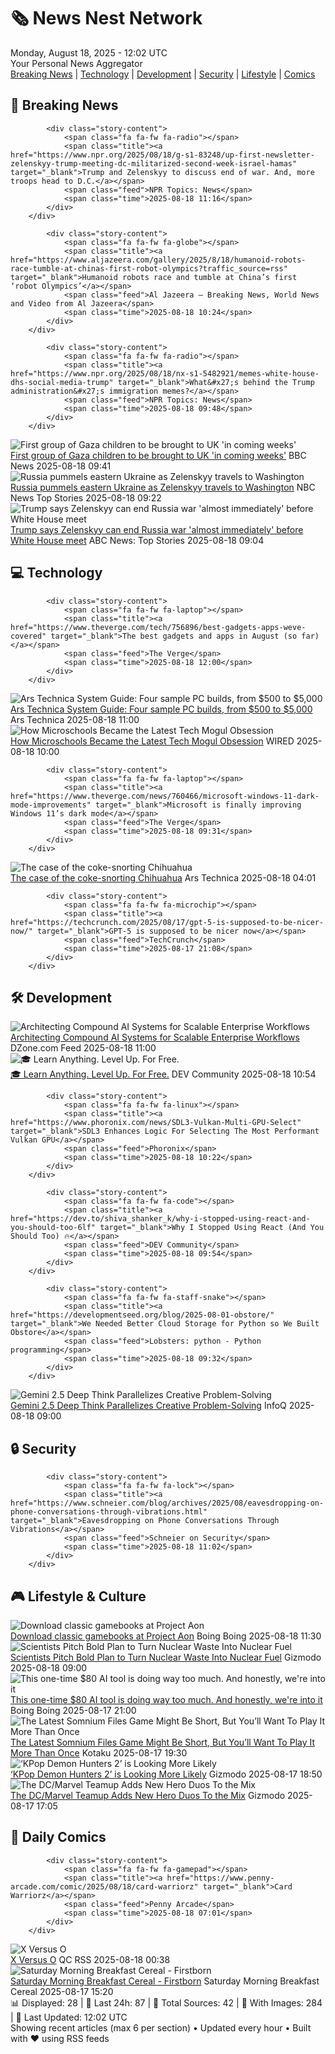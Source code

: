 <!-- Processing 54 RSS feeds at 2025-08-18 12:02:06 UTC -->
<!-- Processing: XKCD -->
<!-- Processing: Poorly Drawn Lines -->
<!-- Processing: Dilbert -->
<!-- Processing: Cyanide & Happiness -->
<!-- Processing: Girl Genius -->
<!-- Processing: CNN Top Stories -->
<!-- Processing: CNN Breaking News -->
<!-- Processing: Al Jazeera Breaking News -->
<!-- Processing: NPR News -->
<!-- Processing: Reuters World News -->
<!-- Processing: NBC News Breaking -->
<!-- Processing: Guardian World News -->
<!-- Processing: The Verge -->
<!-- Processing: Ars Technica -->
<!-- Processing: Lobsters Python -->
<!-- Processing: StackOverflow Blog -->
<!-- Processing: Phoronix Linux News -->
<!-- Processing: It's FOSS -->
<!-- Error processing https://itsfoss.com/rss/: The read operation timed out -->
<!-- Processing: DistroWatch -->
<!-- Processing: Linux.com -->
<!-- Processing: Red Hat Blog -->
<!-- Processing: GitHub Blog -->
<!-- Processing: GitLab Blog -->
<!-- Processing: DZone -->
<!-- Processing: Gizmodo -->
<!-- Processing: Boing Boing -->
<!-- Processing: Schneier on Security -->
<!-- Generated 9 new posts out of 27 feeds processed -->
<div class="newspaper-header">
    <h1 class="newspaper-title">🗞️ News Nest Network</h1>
    <div class="newspaper-date">Monday, August 18, 2025 - 12:02 UTC</div>
    <div class="newspaper-subtitle">Your Personal News Aggregator</div>
</div>

<div class="newspaper-nav">
    <a href="#breaking">Breaking News</a> |
    <a href="#tech">Technology</a> |
    <a href="#dev">Development</a> |
    <a href="#security">Security</a> |
    <a href="#lifestyle">Lifestyle</a> |
    <a href="#webcomics">Comics</a>
</div>

<div class="news-section breaking-news" id="breaking">
<h2 class="section-header">🚨 Breaking News</h2>
<div class="stories-container">
<div class="story">
            
            <div class="story-content">
                <span class="fa fa-fw fa-radio"></span>
                <span class="title"><a href="https://www.npr.org/2025/08/18/g-s1-83248/up-first-newsletter-zelenskyy-trump-meeting-dc-militarized-second-week-israel-hamas" target="_blank">Trump and Zelenskyy to discuss end of war. And, more troops head to D.C.</a></span>
                <span class="feed">NPR Topics: News</span>
                <span class="time">2025-08-18 11:16</span>
            </div>
        </div>
<div class="story">
            
            <div class="story-content">
                <span class="fa fa-fw fa-globe"></span>
                <span class="title"><a href="https://www.aljazeera.com/gallery/2025/8/18/humanoid-robots-race-tumble-at-chinas-first-robot-olympics?traffic_source=rss" target="_blank">Humanoid robots race and tumble at China’s first ‘robot Olympics’</a></span>
                <span class="feed">Al Jazeera – Breaking News, World News and Video from Al Jazeera</span>
                <span class="time">2025-08-18 10:24</span>
            </div>
        </div>
<div class="story">
            
            <div class="story-content">
                <span class="fa fa-fw fa-radio"></span>
                <span class="title"><a href="https://www.npr.org/2025/08/18/nx-s1-5482921/memes-white-house-dhs-social-media-trump" target="_blank">What&#x27;s behind the Trump administration&#x27;s immigration memes?</a></span>
                <span class="feed">NPR Topics: News</span>
                <span class="time">2025-08-18 09:48</span>
            </div>
        </div>
<div class="story">
            <img src="https://ichef.bbci.co.uk/ace/standard/240/cpsprodpb/82cd/live/c8817a60-7bae-11f0-93b3-5f3a21ad328e.jpg" alt="First group of Gaza children to be brought to UK &#x27;in coming weeks&#x27;" class="story-image" loading="lazy" onerror="this.style.display='none'">
            <div class="story-content">
                <span class="fa fa-fw fa-flag"></span>
                <span class="title"><a href="https://www.bbc.com/news/articles/c30z17376ego?at_medium=RSS&at_campaign=rss" target="_blank">First group of Gaza children to be brought to UK &#x27;in coming weeks&#x27;</a></span>
                <span class="feed">BBC News</span>
                <span class="time">2025-08-18 09:41</span>
            </div>
        </div>
<div class="story">
            <img src="https://media-cldnry.s-nbcnews.com/image/upload/t_fit_1500w/mpx/2704722219/2025_08/kharkiv-ei6fo4.jpg" alt="Russia pummels eastern Ukraine as Zelenskyy travels to Washington" class="story-image" loading="lazy" onerror="this.style.display='none'">
            <div class="story-content">
                <span class="fa fa-fw fa-broadcast-tower"></span>
                <span class="title"><a href="https://www.nbcnews.com/video/russia-pummels-eastern-ukraine-as-zelenskyy-travels-to-washington-245185605776" target="_blank">Russia pummels eastern Ukraine as Zelenskyy travels to Washington</a></span>
                <span class="feed">NBC News Top Stories</span>
                <span class="time">2025-08-18 09:22</span>
            </div>
        </div>
<div class="story">
            <img src="https://s.abcnews.com/images/International/Zelenskyy-Trump-DB-250818_1755504553787_hpMain_4x3t_384.jpg" alt="Trump says Zelenskyy can end Russia war &#x27;almost immediately&#x27; before White House meet" class="story-image" loading="lazy" onerror="this.style.display='none'">
            <div class="story-content">
                <span class="fa fa-fw fa-tv"></span>
                <span class="title"><a href="https://abcnews.go.com/International/trump-zelenskyy-end-russia-war-immediately-white-house/story?id=124734583" target="_blank">Trump says Zelenskyy can end Russia war &#x27;almost immediately&#x27; before White House meet</a></span>
                <span class="feed">ABC News: Top Stories</span>
                <span class="time">2025-08-18 09:04</span>
            </div>
        </div>
</div>
</div>
<div class="news-section tech-news" id="tech">
<h2 class="section-header">💻 Technology</h2>
<div class="stories-container">
<div class="story">
            
            <div class="story-content">
                <span class="fa fa-fw fa-laptop"></span>
                <span class="title"><a href="https://www.theverge.com/tech/756896/best-gadgets-apps-weve-covered" target="_blank">The best gadgets and apps in August (so far)</a></span>
                <span class="feed">The Verge</span>
                <span class="time">2025-08-18 12:00</span>
            </div>
        </div>
<div class="story">
            <img src="https://cdn.arstechnica.net/wp-content/uploads/2025/08/IMG_2568-500x500.jpeg" alt="Ars Technica System Guide: Four sample PC builds, from $500 to $5,000" class="story-image" loading="lazy" onerror="this.style.display='none'">
            <div class="story-content">
                <span class="fa fa-fw fa-cog"></span>
                <span class="title"><a href="https://arstechnica.com/gadgets/2025/08/ars-technica-system-guide-back-to-pc-building-for-back-to-school/" target="_blank">Ars Technica System Guide: Four sample PC builds, from $500 to $5,000</a></span>
                <span class="feed">Ars Technica</span>
                <span class="time">2025-08-18 11:00</span>
            </div>
        </div>
<div class="story">
            <img src="https://media.wired.com/photos/689e05bcde0d76dc4b8994bf/master/pass/Tech_Mogul%20(1).jpg" alt="How Microschools Became the Latest Tech Mogul Obsession" class="story-image" loading="lazy" onerror="this.style.display='none'">
            <div class="story-content">
                <span class="fa fa-fw fa-bolt"></span>
                <span class="title"><a href="https://www.wired.com/story/silicon-valley-tech-moguls-microschools/" target="_blank">How Microschools Became the Latest Tech Mogul Obsession</a></span>
                <span class="feed">WIRED</span>
                <span class="time">2025-08-18 10:00</span>
            </div>
        </div>
<div class="story">
            
            <div class="story-content">
                <span class="fa fa-fw fa-laptop"></span>
                <span class="title"><a href="https://www.theverge.com/news/760466/microsoft-windows-11-dark-mode-improvements" target="_blank">Microsoft is finally improving Windows 11’s dark mode</a></span>
                <span class="feed">The Verge</span>
                <span class="time">2025-08-18 09:31</span>
            </div>
        </div>
<div class="story">
            <img src="https://cdn.arstechnica.net/wp-content/uploads/2025/08/doggy1-500x500.jpg" alt="The case of the coke-snorting Chihuahua" class="story-image" loading="lazy" onerror="this.style.display='none'">
            <div class="story-content">
                <span class="fa fa-fw fa-cog"></span>
                <span class="title"><a href="https://arstechnica.com/science/2025/08/the-case-of-the-coke-snorting-chihauhua/" target="_blank">The case of the coke-snorting Chihuahua</a></span>
                <span class="feed">Ars Technica</span>
                <span class="time">2025-08-18 04:01</span>
            </div>
        </div>
<div class="story">
            
            <div class="story-content">
                <span class="fa fa-fw fa-microchip"></span>
                <span class="title"><a href="https://techcrunch.com/2025/08/17/gpt-5-is-supposed-to-be-nicer-now/" target="_blank">GPT-5 is supposed to be nicer now</a></span>
                <span class="feed">TechCrunch</span>
                <span class="time">2025-08-17 21:08</span>
            </div>
        </div>
</div>
</div>
<div class="news-section dev-news" id="dev">
<h2 class="section-header">🛠️ Development</h2>
<div class="stories-container">
<div class="story">
            <img src="https://dz2cdn1.dzone.com/thumbnail?fid=18562761&w=600" alt="Architecting Compound AI Systems for Scalable Enterprise Workflows" class="story-image" loading="lazy" onerror="this.style.display='none'">
            <div class="story-content">
                <span class="fa fa-fw fa-newspaper"></span>
                <span class="title"><a href="https://dzone.com/articles/compound-ai-systems-scalable-enterprise-workflows" target="_blank">Architecting Compound AI Systems for Scalable Enterprise Workflows</a></span>
                <span class="feed">DZone.com Feed</span>
                <span class="time">2025-08-18 11:00</span>
            </div>
        </div>
<div class="story">
            <img src="https://media2.dev.to/dynamic/image/width=800%2Cheight=%2Cfit=scale-down%2Cgravity=auto%2Cformat=auto/https%3A%2F%2Fdev-to-uploads.s3.amazonaws.com%2Fuploads%2Farticles%2Fsgs09pong1q1fd8wg093.png" alt="🎓 Learn Anything. Level Up. For Free." class="story-image" loading="lazy" onerror="this.style.display='none'">
            <div class="story-content">
                <span class="fa fa-fw fa-code"></span>
                <span class="title"><a href="https://dev.to/ml318097/learn-anything-level-up-for-free-4062" target="_blank">🎓 Learn Anything. Level Up. For Free.</a></span>
                <span class="feed">DEV Community</span>
                <span class="time">2025-08-18 10:54</span>
            </div>
        </div>
<div class="story">
            
            <div class="story-content">
                <span class="fa fa-fw fa-linux"></span>
                <span class="title"><a href="https://www.phoronix.com/news/SDL3-Vulkan-Multi-GPU-Select" target="_blank">SDL3 Enhances Logic For Selecting The Most Performant Vulkan GPU</a></span>
                <span class="feed">Phoronix</span>
                <span class="time">2025-08-18 10:22</span>
            </div>
        </div>
<div class="story">
            
            <div class="story-content">
                <span class="fa fa-fw fa-code"></span>
                <span class="title"><a href="https://dev.to/shiva_shanker_k/why-i-stopped-using-react-and-you-should-too-6lf" target="_blank">Why I Stopped Using React (And You Should Too) 🔥</a></span>
                <span class="feed">DEV Community</span>
                <span class="time">2025-08-18 09:54</span>
            </div>
        </div>
<div class="story">
            
            <div class="story-content">
                <span class="fa fa-fw fa-staff-snake"></span>
                <span class="title"><a href="https://developmentseed.org/blog/2025-08-01-obstore/" target="_blank">We Needed Better Cloud Storage for Python so We Built Obstore</a></span>
                <span class="feed">Lobsters: python - Python programming</span>
                <span class="time">2025-08-18 09:32</span>
            </div>
        </div>
<div class="story">
            <img src="https://res.infoq.com/news/2025/08/gemini-2-5-deep-think/en/headerimage/gemini-agent-mode-android-studio-1755506566675.jpeg" alt="Gemini 2.5 Deep Think Parallelizes Creative Problem-Solving" class="story-image" loading="lazy" onerror="this.style.display='none'">
            <div class="story-content">
                <span class="fa fa-fw fa-info-circle"></span>
                <span class="title"><a href="https://www.infoq.com/news/2025/08/gemini-2-5-deep-think/?utm_campaign=infoq_content&utm_source=infoq&utm_medium=feed&utm_term=global" target="_blank">Gemini 2.5 Deep Think Parallelizes Creative Problem-Solving</a></span>
                <span class="feed">InfoQ</span>
                <span class="time">2025-08-18 09:00</span>
            </div>
        </div>
</div>
</div>
<div class="news-section security-news" id="security">
<h2 class="section-header">🔒 Security</h2>
<div class="stories-container">
<div class="story">
            
            <div class="story-content">
                <span class="fa fa-fw fa-lock"></span>
                <span class="title"><a href="https://www.schneier.com/blog/archives/2025/08/eavesdropping-on-phone-conversations-through-vibrations.html" target="_blank">Eavesdropping on Phone Conversations Through Vibrations</a></span>
                <span class="feed">Schneier on Security</span>
                <span class="time">2025-08-18 11:02</span>
            </div>
        </div>
</div>
</div>
<div class="news-section lifestyle-news" id="lifestyle">
<h2 class="section-header">🎮 Lifestyle & Culture</h2>
<div class="stories-container">
<div class="story">
            <img src="https://i0.wp.com/boingboing.net/wp-content/uploads/2025/08/The-map-from-Lone-Wolfs-first-outing.jpg?fit=1080%2C836&amp;quality=60&amp;ssl=1" alt="Download classic gamebooks at Project Aon" class="story-image" loading="lazy" onerror="this.style.display='none'">
            <div class="story-content">
                <span class="fa fa-fw fa-arrow-right"></span>
                <span class="title"><a href="https://boingboing.net/2025/08/18/download-classic-gamebooks-at-project-aon.html" target="_blank">Download classic gamebooks at Project Aon</a></span>
                <span class="feed">Boing Boing</span>
                <span class="time">2025-08-18 11:30</span>
            </div>
        </div>
<div class="story">
            <img src="https://gizmodo.com/app/uploads/2025/08/idaho-national-laboratory-nuclear-waste-storage-DOE.jpg" alt="Scientists Pitch Bold Plan to Turn Nuclear Waste Into Nuclear Fuel" class="story-image" loading="lazy" onerror="this.style.display='none'">
            <div class="story-content">
                <span class="fa fa-fw fa-computer"></span>
                <span class="title"><a href="https://gizmodo.com/scientists-pitch-bold-plan-to-turn-nuclear-waste-into-nuclear-fuel-2000643875" target="_blank">Scientists Pitch Bold Plan to Turn Nuclear Waste Into Nuclear Fuel</a></span>
                <span class="feed">Gizmodo</span>
                <span class="time">2025-08-18 09:00</span>
            </div>
        </div>
<div class="story">
            <img src="https://i0.wp.com/boingboing.net/wp-content/uploads/2025/08/1min.AI-Advanced-Business-Plan-Lifetime-Subscription.jpg?fit=2250%2C1500&amp;quality=60&amp;ssl=1" alt="This one-time $80 AI tool is doing way too much. And honestly, we&#x27;re into it" class="story-image" loading="lazy" onerror="this.style.display='none'">
            <div class="story-content">
                <span class="fa fa-fw fa-arrow-right"></span>
                <span class="title"><a href="https://boingboing.net/2025/08/17/this-one-time-80-ai-tool-is-doing-way-too-much-and-honestly-were-into-it.html" target="_blank">This one-time $80 AI tool is doing way too much. And honestly, we&#x27;re into it</a></span>
                <span class="feed">Boing Boing</span>
                <span class="time">2025-08-17 21:00</span>
            </div>
        </div>
<div class="story">
            <img src="https://kotaku.com/app/uploads/2025/08/MAIN-13.jpg" alt="The Latest Somnium Files Game Might Be Short, But You’ll Want To Play It More Than Once" class="story-image" loading="lazy" onerror="this.style.display='none'">
            <div class="story-content">
                <span class="fa fa-fw fa-gamepad"></span>
                <span class="title"><a href="https://kotaku.com/no-sleep-for-kaname-date-ai-somnium-files-hltb-2000618122" target="_blank">The Latest Somnium Files Game Might Be Short, But You’ll Want To Play It More Than Once</a></span>
                <span class="feed">Kotaku</span>
                <span class="time">2025-08-17 19:30</span>
            </div>
        </div>
<div class="story">
            <img src="https://gizmodo.com/app/uploads/2025/08/kpop-demon-hunters-netflix.jpg" alt="‘KPop Demon Hunters 2’ is Looking More Likely" class="story-image" loading="lazy" onerror="this.style.display='none'">
            <div class="story-content">
                <span class="fa fa-fw fa-computer"></span>
                <span class="title"><a href="https://gizmodo.com/kpop-demon-hunters-2-is-looking-more-likely-2000644099" target="_blank">‘KPop Demon Hunters 2’ is Looking More Likely</a></span>
                <span class="feed">Gizmodo</span>
                <span class="time">2025-08-17 18:50</span>
            </div>
        </div>
<div class="story">
            <img src="https://gizmodo.com/app/uploads/2025/08/batmandeadpool-cover.jpg" alt="The DC/Marvel Teamup Adds New Hero Duos To the Mix" class="story-image" loading="lazy" onerror="this.style.display='none'">
            <div class="story-content">
                <span class="fa fa-fw fa-computer"></span>
                <span class="title"><a href="https://gizmodo.com/the-dc-marvel-teamup-adds-new-hero-duos-to-the-mix-2000644140" target="_blank">The DC/Marvel Teamup Adds New Hero Duos To the Mix</a></span>
                <span class="feed">Gizmodo</span>
                <span class="time">2025-08-17 17:05</span>
            </div>
        </div>
</div>
</div>
<div class="news-section webcomics-section" id="webcomics">
<h2 class="section-header">🎨 Daily Comics</h2>
<div class="stories-container">
<div class="story">
            
            <div class="story-content">
                <span class="fa fa-fw fa-gamepad"></span>
                <span class="title"><a href="https://www.penny-arcade.com/comic/2025/08/18/card-warriorz" target="_blank">Card Warriorz</a></span>
                <span class="feed">Penny Arcade</span>
                <span class="time">2025-08-18 07:01</span>
            </div>
        </div>
<div class="story">
            <img src="http://www.questionablecontent.net/comics/5637.png" alt="X Versus O" class="story-image" loading="lazy" onerror="this.style.display='none'">
            <div class="story-content">
                <span class="fa fa-fw fa-music"></span>
                <span class="title"><a href="http://questionablecontent.net/view.php?comic=5637" target="_blank">X Versus O</a></span>
                <span class="feed">QC RSS</span>
                <span class="time">2025-08-18 00:38</span>
            </div>
        </div>
<div class="story">
            <img src="https://www.smbc-comics.com/comics/1755141493-20250817.png" alt="Saturday Morning Breakfast Cereal - Firstborn" class="story-image" loading="lazy" onerror="this.style.display='none'">
            <div class="story-content">
                <span class="fa fa-fw fa-smile"></span>
                <span class="title"><a href="https://www.smbc-comics.com/comic/firstborn" target="_blank">Saturday Morning Breakfast Cereal - Firstborn</a></span>
                <span class="feed">Saturday Morning Breakfast Cereal</span>
                <span class="time">2025-08-17 15:20</span>
            </div>
        </div>
</div>
</div>

<div class="newspaper-footer">
    <div class="stats">
        📊 Displayed: 28 | 📅 Last 24h: 87 | 📡 Total Sources: 42 | 📸 With Images: 284 |
        🔄 Last Updated: 12:02 UTC
    </div>
    <div class="footer-note">
        Showing recent articles (max 6 per section) • Updated every hour • Built with ❤️ using RSS feeds
    </div>
</div>
